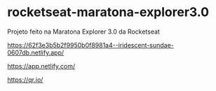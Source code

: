 # rocketseat-maratona-explorer3.0
Projeto feito na Maratona Explorer 3.0 da Rocketseat

https://62f3e3b5b2f9950b0f8981a4--iridescent-sundae-0607db.netlify.app/

https://app.netlify.com/

https://qr.io/
